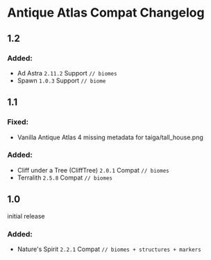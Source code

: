 # Antique Atlas Compat Changelog

## 1.2

### Added:
- Ad Astra `2.11.2` Support `// biomes`
- Spawn `1.0.3` Support `// biome`

## 1.1

### Fixed:
- Vanilla Antique Atlas 4 missing metadata for taiga/tall_house.png

### Added:
- Cliff under a Tree (CliffTree) `2.0.1` Compat `// biomes`
- Terralith `2.5.8` Compat `// biomes`

## 1.0
initial release

### Added:
- Nature's Spirit `2.2.1` Compat `// biomes + structures + markers`